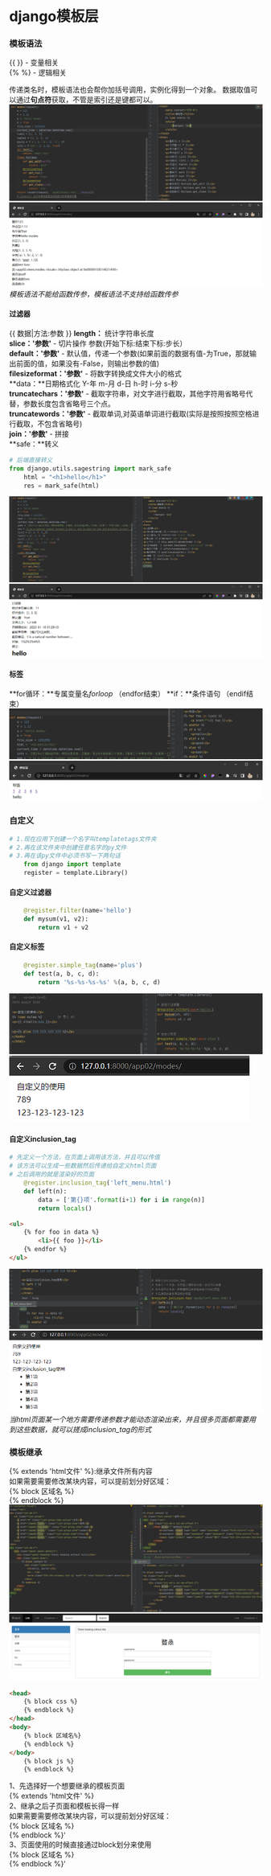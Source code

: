 # django模板层

### 模板语法
{{  }}	-	变量相关<br>
{%   %}	-	逻辑相关

传递类名时，模板语法也会帮你加括号调用，实例化得到一个对象。
 数据取值可以通过**句点符**获取，不管是索引还是键都可以。<br>
![models](img/models.png)
![models-view](img/models-view.png)
*模板语法不能给函数传参，模板语法不支持给函数传参*



#### 过滤器
{{ 数据|方法:参数 }}
**length：** 统计字符串长度<br>
**slice：'参数'** - 切片操作	参数(开始下标:结束下标:步长）<br>
**default：'参数'** - 默认值，传递一个参数(如果前面的数据有值-为True，那就输出前面的值，如果没有-False，则输出参数的值)<br>
**filesizeformat：'参数'** - 将数字转换成文件大小的格式<br>
**data：**日期格式化	Y-年 m-月 d-日 h-时 i-分 s-秒<br>
**truncatechars：'参数'** - 截取字符串，对文字进行截取，其他字符用省略号代替，参数长度包含省略号三个点。<br>
**truncatewords：'参数'** - 截取单词,对英语单词进行截取(实际是按照按照空格进行截取，不包含省略号)<br>
**join：'参数'** - 拼接<br>
**safe：**转义<br>
``` python
# 后端直接转义
from django.utils.sagestring import mark_safe
	html = "<h1>hello</h1>"
	res = mark_safe(html)
```
![filter](img/filter.png)
![filter-view](img/filter-view.png)

#### 标签
**for循环：**专属变量名*forloop* （endfor结束）
**if：**条件语句				（endif结束）
![tag](img/tag.png)
![tag-view](img/tag-view.png)

### 自定义
``` python
# 1.现在应用下创建一个名字叫templatetags文件夹
# 2.再在该文件夹中创建任意名字的py文件
# 3.再在该py文件中必须书写一下两句话
	from django import template
	register = template.Library()
```
####  自定义过滤器
``` python
    @register.filter(name='hello')
    def mysum(v1, v2):
        return v1 + v2
```

####  自定义标签
``` python
    @register.simple_tag(name='plus')
	def test(a, b, c, d):
    	return '%s-%s-%s-%s' %(a, b, c, d)
```
![custom-modes](img/custom-modes.png)
![custom-modes-view](img/custom-modes-view.png)

####  自定义inclusion_tag
``` python
# 先定义一个方法，在页面上调用该方法，并且可以传值
# 该方法可以生成一些数据然后传递给自定义html页面
# 之后调用的就是渲染好的页面
    @register.inclusion_tag('left_menu.html')
    def left(n):
        data = ['第{}项'.format(i+1) for i in range(n)]
        return locals()
```
``` html
<ul>
    {% for foo in data %}
        <li>{{ foo }}</li>
    {% endfor %}
</ul>
```
![inclusion_tag](img/inclusion_tag.png)
![inclusion_tag-view](img/inclusion_tag-view.png)
*当html页面某一个地方需要传递参数才能动态渲染出来，并且很多页面都需要用到这些数据，就可以搓成inclusion_tag的形式*

### 模板继承
{% extends 'html文件' %}:继承文件所有内容<br>
如果需要需要修改某块内容，可以提前划分好区域：<br>
{% block 区域名 %}<br>
{% endblock %}<br>
![extends](img/extends.png)
![extends-view](img/extends-view.png)

``` html
<head>
    {% block css %}
	{% endblock %}
</head>
<body>
    {% block 区域名%}
	{% endblock %}
</body>
    {% block js %}
    {% endblock %}
```
1、先选择好一个想要继承的模板页面<br>
{% extends 'html文件'  %}<br>
2、继承之后子页面和模板长得一样<br>
如果需要需要修改某块内容，可以提前划分好区域：<br>
{% block 区域名 %}<br>
{% endblock %}‘<br>
3、页面使用的时候直接通过block划分来使用<br>
{% block 区域名 %}<br>
{% endblock %}‘<br>